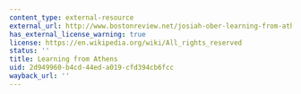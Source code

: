 ```yaml
---
content_type: external-resource
external_url: http://www.bostonreview.net/josiah-ober-learning-from-athens
has_external_license_warning: true
license: https://en.wikipedia.org/wiki/All_rights_reserved
status: ''
title: Learning from Athens
uid: 2d949960-b4cd-44ed-a019-cfd394cb6fcc
wayback_url: ''
---
```

